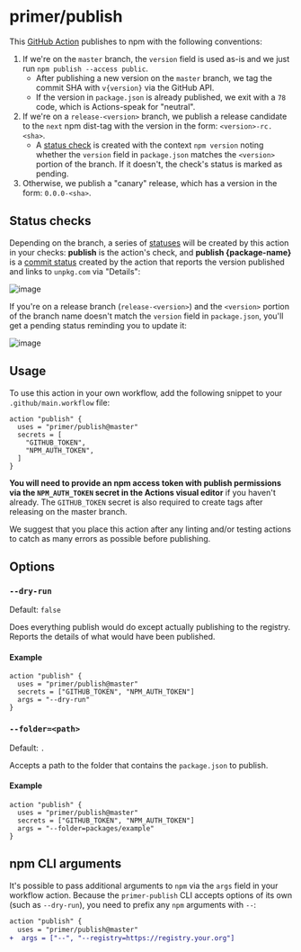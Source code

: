 # primer/publish

This [GitHub Action][github actions] publishes to npm with the following conventions:

1. If we're on the `master` branch, the `version` field is used as-is and we just run `npm publish --access public`.
    * After publishing a new version on the `master` branch, we tag the commit SHA with `v{version}` via the GitHub API.
    * If the version in `package.json` is already published, we exit with a `78` code, which is Actions-speak for "neutral".
1. If we're on a `release-<version>` branch, we publish a release candidate to the `next` npm dist-tag with the version in the form: `<version>-rc.<sha>`.
    * A [status check][status checks] is created with the context `npm version` noting whether the `version` field in `package.json` matches the `<version>` portion of the branch. If it doesn't, the check's status is marked as pending.
1. Otherwise, we publish a "canary" release, which has a version in the form: `0.0.0-<sha>`.

## Status checks
Depending on the branch, a series of [statuses][status checks] will be created by this action in your checks: **publish** is the action's check, and **publish {package-name}** is a [commit status] created by the action that reports the version published and links to `unpkg.com` via "Details":

![image](https://user-images.githubusercontent.com/113896/52375286-23368980-2a14-11e9-8974-062a3e45a846.png)

If you're on a release branch (`release-<version>`) and the `<version>` portion of the branch name doesn't match the `version` field in `package.json`, you'll get a pending status reminding you to update it:

![image](https://user-images.githubusercontent.com/113896/52388530-b63ae800-2a43-11e9-92ef-14ec9459c109.png)


## Usage
To use this action in your own workflow, add the following snippet to your `.github/main.workflow` file:

```hcl
action "publish" {
  uses = "primer/publish@master"
  secrets = [
    "GITHUB_TOKEN",
    "NPM_AUTH_TOKEN",
  ]
}
```

**You will need to provide an npm access token with publish permissions via the `NPM_AUTH_TOKEN` secret in the Actions visual editor** if you haven't already. The `GITHUB_TOKEN` secret is also required to create tags after releasing on the master branch.

We suggest that you place this action after any linting and/or testing actions to catch as many errors as possible before publishing.

## Options

### `--dry-run`

Default: `false`

Does everything publish would do except actually publishing to the registry. Reports the details of what would have been published.

#### Example

```hcl
action "publish" {
  uses = "primer/publish@master"
  secrets = ["GITHUB_TOKEN", "NPM_AUTH_TOKEN"]
  args = "--dry-run"
}
```


### `--folder=<path>`

Default: `.`

Accepts a path to the folder that contains the `package.json` to publish.

#### Example

```hcl
action "publish" {
  uses = "primer/publish@master"
  secrets = ["GITHUB_TOKEN", "NPM_AUTH_TOKEN"]
  args = "--folder=packages/example"
}
```

## npm CLI arguments
It's possible to pass additional arguments to `npm` via the `args` field in your workflow action. Because the `primer-publish` CLI accepts options of its own (such as `--dry-run`), you need to prefix any `npm` arguments with `--`:

```diff
action "publish" {
  uses = "primer/publish@master"
+  args = ["--", "--registry=https://registry.your.org"]
```

[github actions]: https://github.com/features/actions
[commit status]: https://developer.github.com/v3/repos/statuses/
[status checks]: https://help.github.com/articles/about-status-checks/
